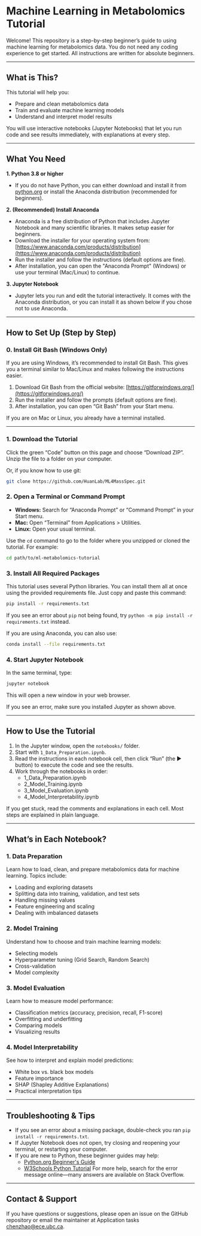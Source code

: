 # Machine Learning in Metabolomics Tutorial

Welcome! This repository is a step-by-step beginner’s guide to using machine learning for metabolomics data. You do not need any coding experience to get started. All instructions are written for absolute beginners.

---

## What is This?

This tutorial will help you:
- Prepare and clean metabolomics data
- Train and evaluate machine learning models
- Understand and interpret model results

You will use interactive notebooks (Jupyter Notebooks) that let you run code and see results immediately, with explanations at every step.

---

## What You Need

**1. Python 3.8 or higher**
  - If you do not have Python, you can either download and install it from [python.org](https://www.python.org/downloads/) or install the Anaconda distribution (recommended for beginners).

**2. (Recommended) Install Anaconda**
  - Anaconda is a free distribution of Python that includes Jupyter Notebook and many scientific libraries. It makes setup easier for beginners.
  - Download the installer for your operating system from: [https://www.anaconda.com/products/distribution](https://www.anaconda.com/products/distribution)
  - Run the installer and follow the instructions (default options are fine).
  - After installation, you can open the "Anaconda Prompt" (Windows) or use your terminal (Mac/Linux) to continue.

**3. Jupyter Notebook**
  - Jupyter lets you run and edit the tutorial interactively. It comes with the Anaconda distribution, or you can install it as shown below if you chose not to use Anaconda.

---

## How to Set Up (Step by Step)


### 0. Install Git Bash (Windows Only)

If you are using Windows, it’s recommended to install Git Bash. This gives you a terminal similar to Mac/Linux and makes following the instructions easier.

1. Download Git Bash from the official website: [https://gitforwindows.org/](https://gitforwindows.org/)
2. Run the installer and follow the prompts (default options are fine).
3. After installation, you can open “Git Bash” from your Start menu.

If you are on Mac or Linux, you already have a terminal installed.

---

### 1. Download the Tutorial

Click the green “Code” button on this page and choose “Download ZIP”. Unzip the file to a folder on your computer.

Or, if you know how to use git:
```bash
git clone https://github.com/HuanLab/ML4MassSpec.git
```

### 2. Open a Terminal or Command Prompt

- **Windows:** Search for “Anaconda Prompt” or “Command Prompt” in your Start menu.
- **Mac:** Open “Terminal” from Applications > Utilities.
- **Linux:** Open your usual terminal.

Use the `cd` command to go to the folder where you unzipped or cloned the tutorial. For example:
```bash
cd path/to/ml-metabolomics-tutorial
```

### 3. Install All Required Packages

This tutorial uses several Python libraries. You can install them all at once using the provided requirements file. Just copy and paste this command:

```bash
pip install -r requirements.txt
```

If you see an error about `pip` not being found, try `python -m pip install -r requirements.txt` instead.

If you are using Anaconda, you can also use:
```bash
conda install --file requirements.txt
```

### 4. Start Jupyter Notebook

In the same terminal, type:
```bash
jupyter notebook
```
This will open a new window in your web browser.

If you see an error, make sure you installed Jupyter as shown above.

---

## How to Use the Tutorial

1. In the Jupyter window, open the `notebooks/` folder.
2. Start with `1_Data_Preparation.ipynb`.
3. Read the instructions in each notebook cell, then click “Run” (the ▶ button) to execute the code and see the results.
4. Work through the notebooks in order:
    - 1_Data_Preparation.ipynb
    - 2_Model_Training.ipynb
    - 3_Model_Evaluation.ipynb
    - 4_Model_Interpretability.ipynb

If you get stuck, read the comments and explanations in each cell. Most steps are explained in plain language.

---

## What’s in Each Notebook?

### 1. Data Preparation
Learn how to load, clean, and prepare metabolomics data for machine learning. Topics include:
- Loading and exploring datasets
- Splitting data into training, validation, and test sets
- Handling missing values
- Feature engineering and scaling
- Dealing with imbalanced datasets

### 2. Model Training
Understand how to choose and train machine learning models:
- Selecting models
- Hyperparameter tuning (Grid Search, Random Search)
- Cross-validation
- Model complexity

### 3. Model Evaluation
Learn how to measure model performance:
- Classification metrics (accuracy, precision, recall, F1-score)
- Overfitting and underfitting
- Comparing models
- Visualizing results

### 4. Model Interpretability
See how to interpret and explain model predictions:
- White box vs. black box models
- Feature importance
- SHAP (Shapley Additive Explanations)
- Practical interpretation tips

---

## Troubleshooting & Tips

- If you see an error about a missing package, double-check you ran `pip install -r requirements.txt`.
- If Jupyter Notebook does not open, try closing and reopening your terminal, or restarting your computer.
- If you are new to Python, these beginner guides may help:
    - [Python.org Beginner's Guide](https://docs.python.org/3/tutorial/index.html)
    - [W3Schools Python Tutorial](https://www.w3schools.com/python/)
  For more help, search for the error message online—many answers are available on Stack Overflow.

---

## Contact & Support

If you have questions or suggestions, please open an issue on the GitHub repository or email the maintainer at Application tasks chenzhao@ece.ubc.ca.

